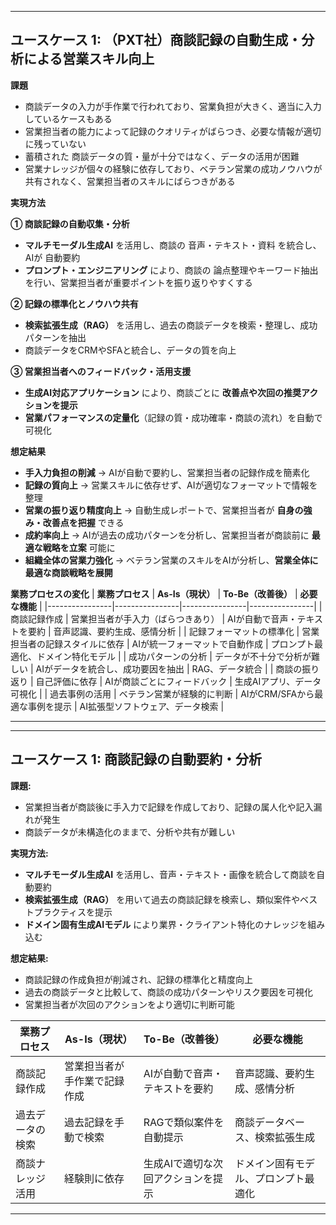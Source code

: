 
---
## **ユースケース 1: （PXT社）商談記録の自動生成・分析による営業スキル向上**
**課題**  
- 商談データの入力が手作業で行われており、営業負担が大きく、適当に入力しているケースもある  
- 営業担当者の能力によって記録のクオリティがばらつき、必要な情報が適切に残っていない  
- 蓄積された 商談データの質・量が十分ではなく、データの活用が困難  
- 営業ナレッジが個々の経験に依存しており、ベテラン営業の成功ノウハウが共有されなく、営業担当者のスキルにばらつきがある

**実現方法**

**① 商談記録の自動収集・分析**
- **マルチモーダル生成AI** を活用し、商談の 音声・テキスト・資料 を統合し、AIが 自動要約  
- **プロンプト・エンジニアリング** により、商談の 論点整理やキーワード抽出 を行い、営業担当者が重要ポイントを振り返りやすくする 

**② 記録の標準化とノウハウ共有**
- **検索拡張生成（RAG）** を活用し、過去の商談データを検索・整理し、成功パターンを抽出 
- 商談データをCRMやSFAと統合し、データの質を向上  

**③ 営業担当者へのフィードバック・活用支援**
- **生成AI対応アプリケーション** により、商談ごとに **改善点や次回の推奨アクションを提示**  
- **営業パフォーマンスの定量化**（記録の質・成功確率・商談の流れ）を自動で可視化  

**想定結果**
- **手入力負担の削減** → AIが自動で要約し、営業担当者の記録作成を簡素化  
- **記録の質向上** → 営業スキルに依存せず、AIが適切なフォーマットで情報を整理  
- **営業の振り返り精度向上** → 自動生成レポートで、営業担当者が **自身の強み・改善点を把握** できる  
- **成約率向上** → AIが過去の成功パターンを分析し、営業担当者が商談前に **最適な戦略を立案** 可能に  
- **組織全体の営業力強化** → ベテラン営業のスキルをAIが分析し、**営業全体に最適な商談戦略を展開**  

**業務プロセスの変化**
| **業務プロセス** | **As-Is（現状）** | **To-Be（改善後）** | **必要な機能** |
|----------------|----------------|----------------|----------------|
| 商談記録作成 | 営業担当者が手入力（ばらつきあり） | AIが自動で音声・テキストを要約 | 音声認識、要約生成、感情分析 |
| 記録フォーマットの標準化 | 営業担当者の記録スタイルに依存 | AIが統一フォーマットで自動作成 | プロンプト最適化、ドメイン特化モデル |
| 成功パターンの分析 | データが不十分で分析が難しい | AIがデータを統合し、成功要因を抽出 | RAG、データ統合 |
| 商談の振り返り | 自己評価に依存 | AIが商談ごとにフィードバック | 生成AIアプリ、データ可視化 |
| 過去事例の活用 | ベテラン営業が経験的に判断 | AIがCRM/SFAから最適な事例を提示 | AI拡張型ソフトウェア、データ検索 |

---

---

## **ユースケース 1: 商談記録の自動要約・分析**
**課題:**  
- 営業担当者が商談後に手入力で記録を作成しており、記録の属人化や記入漏れが発生  
- 商談データが未構造化のままで、分析や共有が難しい  

**実現方法:**  
- **マルチモーダル生成AI** を活用し、音声・テキスト・画像を統合して商談を自動要約  
- **検索拡張生成（RAG）** を用いて過去の商談記録を検索し、類似案件やベストプラクティスを提示  
- **ドメイン固有生成AIモデル** により業界・クライアント特化のナレッジを組み込む  

**想定結果:**  
- 商談記録の作成負担が削減され、記録の標準化と精度向上  
- 過去の商談データと比較して、商談の成功パターンやリスク要因を可視化  
- 営業担当者が次回のアクションをより適切に判断可能  

| **業務プロセス** | **As-Is（現状）** | **To-Be（改善後）** | **必要な機能** |
|----------------|----------------|----------------|----------------|
| 商談記録作成 | 営業担当者が手作業で記録作成 | AIが自動で音声・テキストを要約 | 音声認識、要約生成、感情分析 |
| 過去データの検索 | 過去記録を手動で検索 | RAGで類似案件を自動提示 | 商談データベース、検索拡張生成 |
| 商談ナレッジ活用 | 経験則に依存 | 生成AIで適切な次回アクションを提示 | ドメイン固有モデル、プロンプト最適化 |

---
